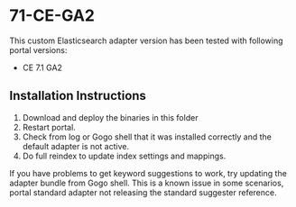 # 71-CE-GA2

This custom Elasticsearch adapter version has been tested with following portal versions:

* CE 7.1 GA2

## Installation Instructions

1. Download and deploy the binaries in this folder
1. Restart portal.
1. Check from log or Gogo shell that it was installed correctly and the default adapter is not active.
1. Do full reindex to update index settings and mappings.

If you have problems to get keyword suggestions to work, try updating the adapter bundle from Gogo shell. This is a known issue in some scenarios, portal standard adapter not releasing the standard suggester reference.



 